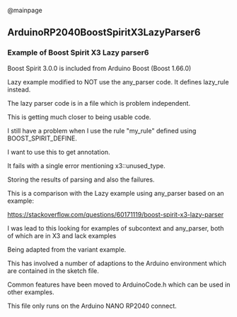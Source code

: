 @mainpage

## ArduinoRP2040BoostSpiritX3LazyParser6

### Example of Boost Spirit X3 Lazy parser6

Boost Spirit 3.0.0 is included from Arduino Boost (Boost 1.66.0)

Lazy example modified to NOT use the any_parser code. It defines lazy_rule instead.

The lazy parser code is in a file which is problem independent.

This is getting much closer to being usable code.

I still have a problem when I use the rule "my_rule" defined using BOOST_SPIRIT_DEFINE.

I want to use this to get annotation.

It fails with a single error mentioning x3::unused_type.



Storing the results of parsing and also the failures.

This is a comparison with the Lazy example using any_parser based on an example: 

https://stackoverflow.com/questions/60171119/boost-spirit-x3-lazy-parser

I was lead to this looking for examples of subcontext and any_parser, both of which are in X3 and lack examples

Being adapted from the variant example.

This has involved a number of adaptions to the Arduino environment which are contained in the sketch file.

Common features have been moved to ArduinoCode.h which can be used in other examples.

This file only runs on the Arduino NANO RP2040 connect.
